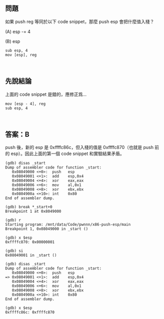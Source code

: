 ## 問題
如果 push reg 等同於以下 code snippet，那麼 push esp 會把什麼值入棧？

(A) esp -= 4

(B) esp

```
sub esp, 4
mov [esp], reg
```

<br>

## 先說結論
上面的 code snippet 是錯的，應修正爲...
```
mov [esp - 4], reg
sub esp, 4
```

<br>

## 答案：B
push 後，新的 esp 是 0xffffc86c，但入棧的值是 0xffffc870（也就是 push 前的 esp）。因此上面的第一個 code snippet 和實驗結果矛盾。
```
(gdb) disas _start
Dump of assembler code for function _start:
   0x08049000 <+0>:  push   esp
   0x08049001 <+1>:  add    esp,0x4
   0x08049004 <+4>:  xor    eax,eax
   0x08049006 <+6>:  mov    al,0x1
   0x08049008 <+8>:  xor    ebx,ebx
   0x0804900a <+10>: int    0x80
End of assembler dump.

(gdb) break *_start+0
Breakpoint 1 at 0x8049000

(gdb) r
Starting program: /mnt/data/Code/pwnnn/x86-push-esp/main 
Breakpoint 1, 0x08049000 in _start ()

(gdb) x $esp
0xffffc870:	0x00000001

(gdb) si
0x08049001 in _start ()

(gdb) disas _start
Dump of assembler code for function _start:
   0x08049000 <+0>:  push   esp
=> 0x08049001 <+1>:  add    esp,0x4
   0x08049004 <+4>:  xor    eax,eax
   0x08049006 <+6>:  mov    al,0x1
   0x08049008 <+8>:  xor    ebx,ebx
   0x0804900a <+10>: int    0x80
End of assembler dump.

(gdb) x $esp
0xffffc86c:	0xffffc870
```
